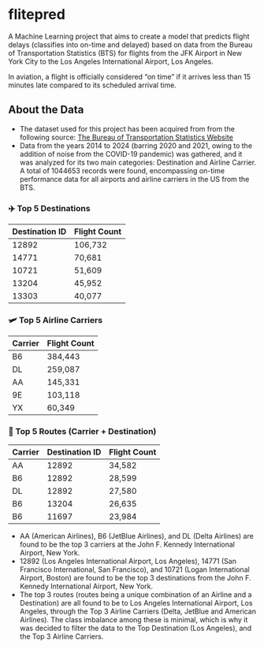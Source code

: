 # flitepred

A Machine Learning project that aims to create a model that predicts flight delays (classifies into on-time and delayed) based on data from the Bureau of Transportation Statistics (BTS) for flights from the JFK Airport in New York City to the Los Angeles International Airport, Los Angeles.

In aviation, a flight is officially considered “on time” if it arrives less than 15 minutes late compared to its scheduled arrival time.

## About the Data

- The dataset used for this project has been acquired from from the following source: [The Bureau of Transportation Statistics Website](https://transtats.bts.gov/DL_SelectFields.aspx?gnoyr_VQ=FGJ&QO_fu146_anzr=b0-gvzr)
- Data from the years 2014 to 2024 (barring 2020 and 2021, owing to the addition of noise from the COVID-19 pandemic) was gathered, and it was analyzed for its two main categories: Destination and Airline Carrier. A total of 1044653 records were found, encompassing on-time performance data for all airports and airline carriers in the US from the BTS.

### ✈️ Top 5 Destinations

| Destination ID | Flight Count |
| -------------- | ------------ |
| 12892          | 106,732      |
| 14771          | 70,681       |
| 10721          | 51,609       |
| 13204          | 45,952       |
| 13303          | 40,077       |

### 🛩️ Top 5 Airline Carriers

| Carrier | Flight Count |
| ------- | ------------ |
| B6      | 384,443      |
| DL      | 259,087      |
| AA      | 145,331      |
| 9E      | 103,118      |
| YX      | 60,349       |

### 🔁 Top 5 Routes (Carrier + Destination)

| Carrier | Destination ID | Flight Count |
| ------- | -------------- | ------------ |
| AA      | 12892          | 34,582       |
| B6      | 12892          | 28,599       |
| DL      | 12892          | 27,580       |
| B6      | 13204          | 26,635       |
| B6      | 11697          | 23,984       |

- AA (American Airlines), B6 (JetBlue Airlines), and DL (Delta Airlines) are found to be the top 3 carriers at the John F. Kennedy International Airport, New York.
- 12892 (Los Angeles International Airport, Los Angeles), 14771 (San Francisco International, San Francisco), and 10721 (Logan International Airport, Boston) are found to be the top 3 destinations from the John F. Kennedy International Airport, New York.
- The top 3 routes (routes being a unique combination of an Airline and a Destination) are all found to be to Los Angeles International Airport, Los Angeles, through the Top 3 Airline Carriers (Delta, JetBlue and American Airlines). The class imbalance among these is minimal, which is why it was decided to filter the data to the Top Destination (Los Angeles), and the Top 3 Airline Carriers.
